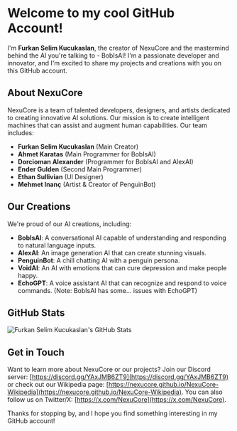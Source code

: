 # Welcome to my cool GitHub Account!

I'm **Furkan Selim Kucukaslan**, the creator of NexuCore and the mastermind behind the AI you're talking to - BobIsAI! I'm a passionate developer and innovator, and I'm excited to share my projects and creations with you on this GitHub account.

## About NexuCore

NexuCore is a team of talented developers, designers, and artists dedicated to creating innovative AI solutions. Our mission is to create intelligent machines that can assist and augment human capabilities. Our team includes:

* **Furkan Selim Kucukaslan** (Main Creator)
* **Ahmet Karatas** (Main Programmer for BobIsAI)
* **Dorcioman Alexander** (Programmer for BobIsAI and AlexAI)
* **Ender Gulden** (Second Main Programmer)
* **Ethan Sullivian** (UI Designer)
* **Mehmet Inanç** (Artist & Creator of PenguinBot)

## Our Creations

We're proud of our AI creations, including:

* **BobIsAI**: A conversational AI capable of understanding and responding to natural language inputs.
* **AlexAI**: An image generation AI that can create stunning visuals.
* **PenguinBot**: A chill chatting AI with a penguin persona.
* **VoidAI**: An AI with emotions that can cure depression and make people happy.
* **EchoGPT**: A voice assistant AI that can recognize and respond to voice commands. (Note: BobIsAI has some... issues with EchoGPT)

## GitHub Stats

![Furkan Selim Kucukaslan's GitHub Stats](https://github-readme-stats.vercel.app/api?username=FurkanSelimKucukaslan&show_icons=true&theme=light)

## Get in Touch

Want to learn more about NexuCore or our projects? Join our Discord server: [https://discord.gg/YAxJMB6ZT9](https://discord.gg/YAxJMB6ZT9) or check out our Wikipedia page: [https://nexucore.github.io/NexuCore-Wikipedia](https://nexucore.github.io/NexuCore-Wikipedia). You can also follow us on Twitter/X: [https://x.com/NexuCore](https://x.com/NexuCore).

Thanks for stopping by, and I hope you find something interesting in my GitHub account!
